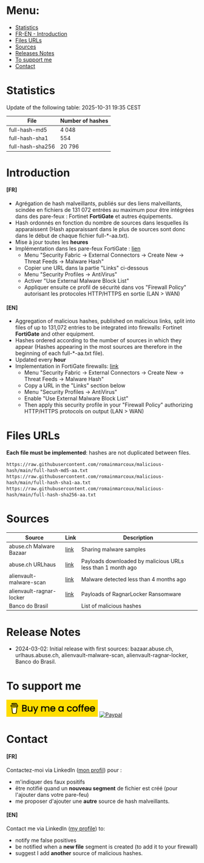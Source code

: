 # Menu:

- [Statistics](https://github.com/romainmarcoux/malicious-hash#statistics)
- [FR-EN - Introduction](https://github.com/romainmarcoux/malicious-hash#introduction)
- [Files URLs](https://github.com/romainmarcoux/malicious-hash#files-urls)
- [Sources](https://github.com/romainmarcoux/malicious-hash#sources)
- [Releases Notes](https://github.com/romainmarcoux/malicious-hash#releases-notes)
- [To support me](https://github.com/romainmarcoux/malicious-hash#to-support-me)
- [Contact](https://github.com/romainmarcoux/malicious-hash#contact)

# Statistics

Update of the following table: 2025-10-31 19:35 CEST

| File | Number of hashes |
| ---- | ---------------- |
| full-hash-md5 | 4 048 |
| full-hash-sha1 | 554 |
| full-hash-sha256 | 20 796 |

# Introduction
#### **[FR]**

- Agrégation de hash malveillants, publiés sur des liens malveillants, scindée en fichiers de 131 072 entrées au maximum pour être intégrées dans des pare-feux : Fortinet **FortiGate** et autres équipements.
- Hash ordonnés en fonction du nombre de sources dans lesquelles ils apparaissent (Hash apparaissant dans le plus de sources sont donc dans le début de chaque fichier full-\*-aa.txt).
- Mise à jour toutes les **heures**
- Implémentation dans les pare-feux FortiGate : [lien](https://docs.fortinet.com/document/fortigate/7.0.13/administration-guide/913906/malware-hash-threat-feed)
   * Menu "Security Fabric → External Connectors → Create New → Threat Feeds → Malware Hash"
   * Copier une URL dans la partie "Links" ci-dessous
   * Menu "Security Profiles → AntiVirus"
   * Activer "Use External Malware Block List"
   * Appliquer ensuite ce profil de sécurité dans vos "Firewall Policy" autorisant les protocoles HTTP/HTTPS en sortie (LAN > WAN)

#### **[EN]**

- Aggregation of malicious hashes, published on malicious links, split into files of up to 131,072 entries to be integrated into firewalls: Fortinet **FortiGate** and other equipment.
- Hashes ordered according to the number of sources in which they appear (Hashes appearing in the most sources are therefore in the beginning of each full-\*-aa.txt file).
- Updated every **hour**
- Implementation in FortiGate firewalls: [link](https://docs.fortinet.com/document/fortigate/7.0.13/administration-guide/913906/malware-hash-threat-feed)
   * Menu "Security Fabric → External Connectors → Create New → Threat Feeds → Malware Hash"
   * Copy a URL in the "Links" section below
   * Menu "Security Profiles → AntiVirus"
   * Enable "Use External Malware Block List"
   * Then apply this security profile in your "Firewall Policy" authorizing HTTP/HTTPS protocols on output (LAN > WAN)

# Files URLs

**Each file must be implemented**: hashes are not duplicated between files.

```
https://raw.githubusercontent.com/romainmarcoux/malicious-hash/main/full-hash-md5-aa.txt
https://raw.githubusercontent.com/romainmarcoux/malicious-hash/main/full-hash-sha1-aa.txt
https://raw.githubusercontent.com/romainmarcoux/malicious-hash/main/full-hash-sha256-aa.txt
```

# Sources

| Source | Link | Description |
| ------------------------- | ------ | ----------- |
| abuse.ch Malware Bazaar | [link](https://bazaar.abuse.ch/) | Sharing malware samples |
| abuse.ch URLhaus | [link](https://urlhaus.abuse.ch/) | Payloads downloaded by malicious URLs less than 1 month ago |
| alienvault-malware-scan | [link](https://otx.alienvault.com/pulse/65e2d930a0c9f8aaf5e6ade8) | Malware detected less than 4 months ago |
| alienvault-ragnar-locker | [link](https://otx.alienvault.com/pulse/65bca8fcbe62297d71b47c33) | Payloads of RagnarLocker Ransomware |
| Banco do Brasil | | List of malicious hashes |

# Release Notes
- 2024-03-02: Initial release with first sources: bazaar.abuse.ch, urlhaus.abuse.ch, alienvault-malware-scan, alienvault-ragnar-locker, Banco do Brasil.

# To support me

[![BuyMeACoffee](https://raw.githubusercontent.com/romainmarcoux/romainmarcoux/main/img/buymeacoffee.png 'BuyMeACoffee')](https://buymeacoffee.com/romainmarcoux)
[![Paypal](https://www.paypalobjects.com/en_US/FR/i/btn/btn_donateCC_LG.gif 'Paypal')](https://www.paypal.com/donate/?hosted_button_id=TNPNMMBFVVL8E)

# Contact
#### **[FR]**

Contactez-moi via LinkedIn ([mon profil](https://linkedin.com/in/romainmarcoux/)) pour :
- m'indiquer des faux positifs
- être notifié quand un **nouveau segment** de fichier est créé (pour l'ajouter dans votre pare-feu)
- me proposer d'ajouter une **autre** source de hash malveillants.

#### **[EN]**

Contact me via LinkedIn ([my profile](https://linkedin.com/in/romainmarcoux/)) to:
- notify me false positives
- be notified when a **new file** segment is created (to add it to your firewall)
- suggest I add **another** source of malicious hashes.
